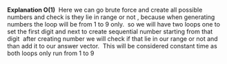 **Explanation O(1)**
​
Here we can go brute force and create all possible numbers and check is they lie in range or not , because when generating numbers the loop will be from 1 to 9 only.
​
so we will have two loops one to set the first digit and next to create sequential number starting from that digit
​
after creating number we will check if that lie in our range or not and than add it to our answer vector.
​
This will be considered constant time as both loops only run from 1 to 9
​